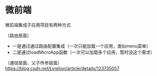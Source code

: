 # 微前端

微前端集成子应用项目有两种方式

（路由层面）
- 一是通过通过路由配置集成（一次只能加载一个应用，类似menu菜单）
- 二是通过loadMicroApp函数（一次可以加载多个应用，暂时没这个需求）

（通信层面、父子传参层面）
https://blog.csdn.net/Lyrelion/article/details/123735057


